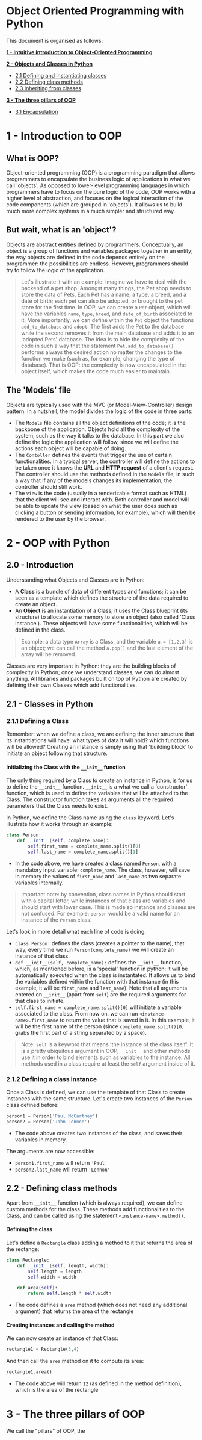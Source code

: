 # Object Oriented Programming with Python

This document is organised as follows:

**[1 - Intuitive introduction to Object-Oriented Programming](#1---introduction-to-oop)**

**[2 - Objects and Classes in Python](#2---oop-with-python)**
- [2.1 Defining and instantiating classes](#21---classes-in-python)
- [2.2 Defining class methods](#22---defining-class-methods)
- [2.3 Inheriting from classes](#23---class-inheritance)

**[3 - The three pillars of OOP](#3---the-three-pillars-of-oop)**
- [3.1 Encapsulation]()

# 1 - Introduction to OOP
## What is OOP?
Object-oriented programming (OOP) is a programming paradigm that allows programmers to encapsulate the business logic of applications in what we call 'objects'. 
As opposed to lower-level programming languages in which programmers have to focus on the pure logic of the code, OOP works with a higher level of abstraction, and focuses on the logical interaction of the code components (which are grouped in 'objects'). It allows us to build much more complex systems in a much simpler and structured way.

## But wait, what is an 'object'?
Objects are abstract entities defined by programmers. Conceptually, an object is a group of functions and variables packaged together in an entity; the way objects are defined in the code depends entirely on the programmer: the possibilities are endless. However, programmers should try to follow the logic of the application.

>Let's illustrate it with an example: Imagine we have to deal with the backend of a pet shop. Amongst many things, the Pet shop needs to store the data of Pets. Each Pet has a name, a type, a breed, and a date of birth; each pet can also be adopted, or brought to the pet store for the first time. 
>In OOP, we can create a `Pet` object, which will have the variables `name`, `type`, `breed`, and `date_of_birth` associated to it. More importantly, we can define within the `Pet` object the functions `add_to_database` and `adopt`. The first adds the Pet to the database while the second removes it from the main database and adds it to an 'adopted Pets' database. The idea is to hide the complexity of the code in such a way that the statement `Pet.add_to_database()` performs always the desired action no matter the changes to the function we make (such as, for example, changing the type of database). That is OOP: the complexity is now encapsulated in the object itself, which makes the code much easier to maintain.

## The 'Models' file

Objects are typically used with the MVC (or Model-View-Controller) design pattern. In a nutshell, the model divides the logic of the code in three parts:
- The `Models` file contains all the object definitions of the code; it is the backbone of the application. Objects hold all the complexity of the system, such as the way it talks to the database.  In this part we also define the logic the application will follow, since we will define the actions each object will be capable of doing.
- The `Contoller` defines the events that trigger the use of certain functionalities. In a typical server, the controller will define the actions to be taken once it knows the **URL** and **HTTP request** of a client's request. The controller should use the methods defined in the `Models` file, in such a way that if any of the models changes its implementation, the controller should still work.
- The `View` is the code (usually in a renderizable format such as HTML) that the client will see and interact with. Both controller and model will be able to update the view (based on what the user does such as clicking a button or sending information, for example), which will then be rendered to the user by the browser.

# 2 - OOP with Python
## 2.0 - Introduction
Understanding what Objects and Classes are in Python:
- A **Class** is a bundle of data of different types and functions; it can be seen as a template which defines the structure of the data required to create an object. 
- An **Object** is an instantiation of a Class; it uses the Class blueprint (its structure) to allocate some memory to store an object (also called 'Class instance'). These objects will have some functionalities, which will be defined in the class.
> Example: a data type `Array` is a Class, and the variable `a = [1,2,3]` is an object; we can call the method `a.pop()` and the last element of the array will be removed.

Classes are very important in Python: they are the building blocks of complexity in Python; once we understand classes, we can do almost anything. All libraries and packages built on top of Python are created by defining their own Classes which add functionalities.

## 2.1 - Classes in Python
### 2.1.1 Defining a Class
Remember: when we define a class, we are defining the inner structure that its instantiations will have: what types of data it will hold? which functions will be allowed? Creating an instance is simply using that 'building block' to initiate an object following that structure.

#### Initializing the Class with the `__init__` function

The only thing required by a Class to create an instance in Python, is for us to define the `__init__` function. `__init__` is a what we call a 'constructor' function, which is used to define the variables that will be attached to the Class. The constructor function takes as arguments all the required parameters that the Class needs to exist.

In Python, we define the Class name using the `class` keyword. Let's illustrate how it works through an example:
```python
class Person:
    def __init__(self, complete_name):
        self.first_name = complete_name.split()[0]
        self.last_name = complete_name.split()[1]
```
- In the code above, we have created a class named `Person`, with a mandatory input variable: `complete_name`. The class, however, will save in memory the values of `first_name` and `last_name` as two separate variables internally.
> Important note: by convention, class names in Python should start with a capital letter, while instances of that class are variables and should start with lower case. This is made so instance and classes are not confused. For example: `person` would be a valid name for an instance of the `Person` class.

Let's look in more detail what each line of code is doing:
- `class Person:` defines the class (creates a pointer to the name), that way, every time we run `Person(complete_name)` we will create an instance of that class.
- `def __init__(self, complete_name):` defines the `__init__` function, which, as mentioned before, is a 'special' function in python: it will be automatically executed when the class is instantated. It allows us to bind the variables defined within the function with that instance (in this example, it will be `first_name` and `last_name`). Note that all arguments entered on `__init__` (apart from `self`) are the required arguments for that class to initiate.
- `self.first_name = complete_name.split()[0]` will initiate a variable associated to the class. From now on, we can run `<instance-name>.first_name` to return the value that is saved in it. In this example, it will be the first name of the person (since `complete_name.split()[0]` grabs the first part of a string separated by a space).

> Note: `self` is a keyword that means 'the instance of the class itself'. It is a pretty ubiquitous argument in OOP; `__init__` and other methods use it in order to bind elements such as variables to the instance. All methods used in a class require at least the `self` argument inside of it.

### 2.1.2 Defining a class instance
Once a Class is defined, we can use the template of that Class to create instances with the same structure. Let's create two instances of the `Person` class defined before:
```python
person1 = Person('Paul McCartney')
person2 = Person('John Lennon')
```
- The code above creates two instances of the class, and saves their variables in memory.

The arguments are now accessible:
- `person1.first_name` will return `'Paul'`
- `person2.last_name` will return `'Lennon'`

## 2.2 - Defining class methods
Apart from `__init__` function (which is always required), we can define custom methods for the class. These methods add functionalities to the Class, and can be called using the statement `<instance-name>.method()`.

#### Defining the class
Let's define a `Rectangle` class adding a method to it that returns the area of the rectange:
```python
class Rectangle:
    def __init__(self, length, width):
        self.length = length
        self.width = width

    def area(self):
        return self.length * self.width
```
- The code defines a `area` method (which does not need any additional argument) that returns the area of the rectangle

#### Creating instances and calling the method
We can now create an instance of that Class:
```python
rectangle1 = Rectangle(3,4)
```

And then call the `area` method on it to compute its area:
```python
rectangle1.area()
```
- The code above will return `12` (as defined in the method definition), which is the area of the rectangle

# 3 - The three pillars of OOP

We call the "pillars" of OOP, the 
